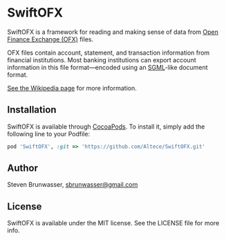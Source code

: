 # SwiftOFX

<!--
[![CI Status](http://img.shields.io/travis/altece/Reggie.svg?style=flat)](https://travis-ci.org/altece/SwiftOFX)
[![Version](https://img.shields.io/cocoapods/v/Reggie.svg?style=flat)](http://cocoapods.org/pods/SwiftOFX)
[![License](https://img.shields.io/cocoapods/l/Reggie.svg?style=flat)](http://cocoapods.org/pods/SwiftOFX)
[![Platform](https://img.shields.io/cocoapods/p/Reggie.svg?style=flat)](http://cocoapods.org/pods/SwiftOFX)
 -->

SwiftOFX is a framework for reading and making sense of data from [Open Finance Exchange (OFX)][ofx.net] files.

OFX files contain account, statement, and transaction information from financial institutions. Most banking
institutions can export account information in this file format&mdash;encoded using an [SGML][sgml-wiki]-like document format.

[See the Wikipedia page][ofx-wiki] for more information.

[ofx.net]: http://www.ofx.net
[ofx-wiki]: https://en.wikipedia.org/wiki/Open_Financial_Exchange
[sgml-wiki]: https://en.wikipedia.org/wiki/Standard_Generalized_Markup_Language

## Installation

SwiftOFX is available through [CocoaPods](http://cocoapods.org). 
To install it, simply add the following line to your Podfile:

```ruby
pod 'SwiftOFX', :git => 'https://github.com/Altece/SwiftOFX.git'
```

## Author

Steven Brunwasser, sbrunwasser@gmail.com

## License

SwiftOFX is available under the MIT license. See the LICENSE file for more info.
